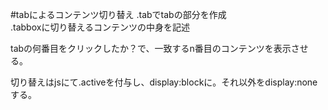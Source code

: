 #tabによるコンテンツ切り替え
.tabでtabの部分を作成  
.tabboxに切り替えるコンテンツの中身を記述

tabの何番目をクリックしたか？で、一致するn番目のコンテンツを表示させる。

切り替えはjsにて.activeを付与し、display:blockに。それ以外をdisplay:noneする。